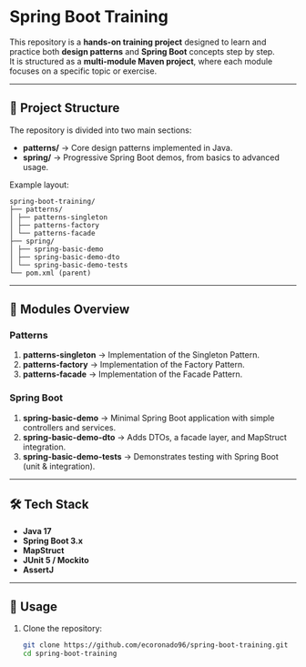 # Spring Boot Training

This repository is a **hands-on training project** designed to learn and practice both **design patterns** and **Spring Boot** concepts step by step.  
It is structured as a **multi-module Maven project**, where each module focuses on a specific topic or exercise.  

---

## 📂 Project Structure

The repository is divided into two main sections:

- **patterns/** → Core design patterns implemented in Java.
- **spring/** → Progressive Spring Boot demos, from basics to advanced usage.

Example layout:

```plaintext
spring-boot-training/
├── patterns/
│ ├── patterns-singleton
│ ├── patterns-factory
│ └── patterns-facade
├── spring/
│ ├── spring-basic-demo
│ ├── spring-basic-demo-dto
│ └── spring-basic-demo-tests
└── pom.xml (parent)
```

---

## 🚀 Modules Overview

### Patterns
1. **patterns-singleton** → Implementation of the Singleton Pattern.  
2. **patterns-factory** → Implementation of the Factory Pattern.  
3. **patterns-facade** → Implementation of the Facade Pattern.  

### Spring Boot
1. **spring-basic-demo** → Minimal Spring Boot application with simple controllers and services.  
2. **spring-basic-demo-dto** → Adds DTOs, a facade layer, and MapStruct integration.
3. **spring-basic-demo-tests** → Demonstrates testing with Spring Boot (unit & integration).

---

## 🛠️ Tech Stack
- **Java 17**
- **Spring Boot 3.x**
- **MapStruct**
- **JUnit 5 / Mockito**
- **AssertJ**

---

## 📖 Usage

1. Clone the repository:
   ```bash
   git clone https://github.com/ecoronado96/spring-boot-training.git
   cd spring-boot-training
